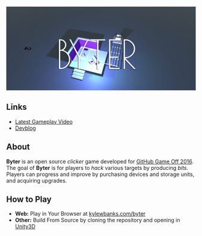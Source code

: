 [![Byter for GitHub Game Off 2016](/Design/logo.png)](https://kylewbanks.com/byter)

## Links 

- [Latest Gameplay Video](https://youtu.be/AaTmZjbEGJ0)
- [Devblog](https://kylewbanks.com/category/ggo16)

## About 

**Byter** is an open source *clicker* game developed for [GitHub Game Off 2016](gameoff.github.com). The goal of **Byter** is for players to *hack* various targets by producing *bits*. Players can progress and improve by purchasing devices and storage units, and acquiring upgrades.

## How to Play

- **Web:** Play in Your Browser at [kylewbanks.com/byter](https://kylewbanks.com/byter)
- **Other:** Build From Source by cloning the repository and opening in [Unity3D](https://unity3d.com/)
